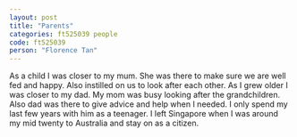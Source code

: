 ```yaml
---
layout: post
title: "Parents"
categories: ft525039 people
code: ft525039
person: "Florence Tan"
---
```


As a child I was closer to my mum. She was there to make sure we are well fed and happy. Also instilled on us to look after each other. As I grew older I was closer to my dad. My mom was busy looking after the grandchildren. Also dad was there to give advice and help when I needed. I only spend my last few years with him as a teenager. I left Singapore when I was around my mid twenty to Australia and stay on as a citizen.